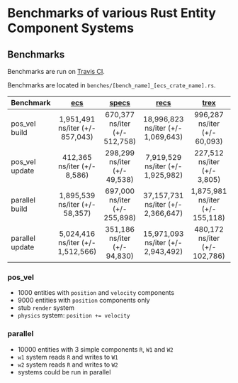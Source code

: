 # Benchmarks of various Rust Entity Component Systems

## Benchmarks
Benchmarks are run on [Travis CI](https://travis-ci.org/lschmierer/ecs_bench/).

Benchmarks are located in `benches/[bench_name]_[ecs_crate_name].rs`.

 Benchmark       | [ecs](https://github.com/HeroesGrave/ecs-rs) | [specs](https://github.com/slide-rs/specs) | [recs](https://github.com/andybarron/rustic-ecs) | [trex](https://github.com/rcolinray/trex)
 --------------- |:--------------------------------------------:|:------------------------------------------:|:------------------------------------------------:|:-----------------------------------------:
 pos_vel build   | 1,951,491 ns/iter (+/- 857,043)              | 670,377 ns/iter (+/- 512,758)              | 18,996,823 ns/iter (+/- 1,069,643)               | 996,287 ns/iter (+/- 60,093)
 pos_vel update  | 412,365 ns/iter (+/- 8,586)                  | 298,299 ns/iter (+/- 49,538)               | 7,919,529 ns/iter (+/- 1,925,982)                | 227,512 ns/iter (+/- 3,805)
 parallel build  | 1,895,539 ns/iter (+/- 58,357)               | 697,000 ns/iter (+/- 255,898)              | 37,157,731 ns/iter (+/- 2,366,647)               | 1,875,981 ns/iter (+/- 155,118)
 parallel update | 5,024,416 ns/iter (+/- 1,512,566)            | 351,186 ns/iter (+/- 94,830)               | 15,971,093 ns/iter (+/- 2,943,492)               | 480,172 ns/iter (+/- 102,786)

### pos_vel
 * 1000 entities with `position` and `velocity` components
 * 9000 entities with `position` components only
 * stub `render` system
 * `physics` system: `position += velocity`

### parallel
 * 10000 entities with 3 simple components `R`, `W1` and `W2`
 * `w1` system reads `R` and writes to `W1`
 * `w2` system reads `R` and writes to `W2`
 * systems could be run in parallel
